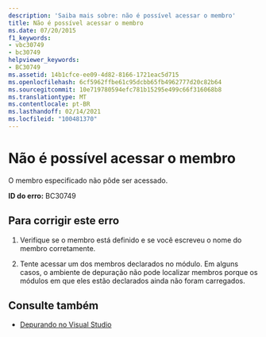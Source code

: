 ```yaml
---
description: 'Saiba mais sobre: não é possível acessar o membro'
title: Não é possível acessar o membro
ms.date: 07/20/2015
f1_keywords:
- vbc30749
- bc30749
helpviewer_keywords:
- BC30749
ms.assetid: 14b1cfce-ee09-4d82-8166-1721eac5d715
ms.openlocfilehash: 6cf5962ffbe61c95dcbb65fb4962777d20c82b64
ms.sourcegitcommit: 10e719780594efc781b15295e499c66f316068b8
ms.translationtype: MT
ms.contentlocale: pt-BR
ms.lasthandoff: 02/14/2021
ms.locfileid: "100481370"
---
```

# <a name="unable-to-access-member"></a>Não é possível acessar o membro

O membro especificado não pôde ser acessado.  
  
 **ID do erro:** BC30749  
  
## <a name="to-correct-this-error"></a>Para corrigir este erro  
  
1. Verifique se o membro está definido e se você escreveu o nome do membro corretamente.  
  
2. Tente acessar um dos membros declarados no módulo. Em alguns casos, o ambiente de depuração não pode localizar membros porque os módulos em que eles estão declarados ainda não foram carregados.  
  
## <a name="see-also"></a>Consulte também

- [Depurando no Visual Studio](/visualstudio/debugger/debugger-feature-tour)

